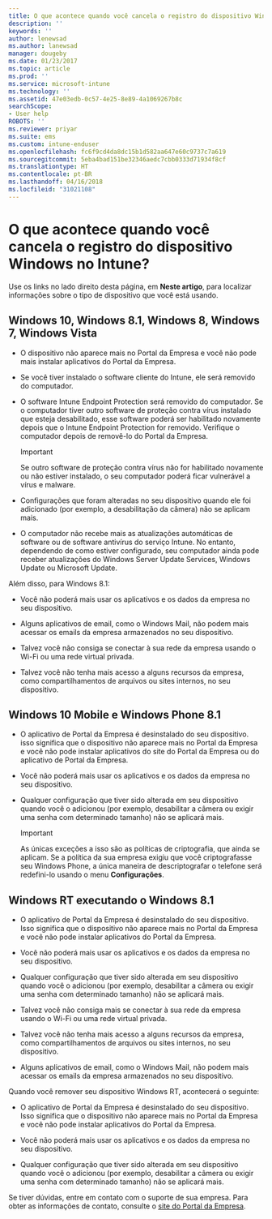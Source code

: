```yaml
---
title: O que acontece quando você cancela o registro do dispositivo Windows? | Microsoft Docs
description: ''
keywords: ''
author: lenewsad
ms.author: lanewsad
manager: dougeby
ms.date: 01/23/2017
ms.topic: article
ms.prod: ''
ms.service: microsoft-intune
ms.technology: ''
ms.assetid: 47e03edb-0c57-4e25-8e89-4a1069267b8c
searchScope:
- User help
ROBOTS: ''
ms.reviewer: priyar
ms.suite: ems
ms.custom: intune-enduser
ms.openlocfilehash: fc6f9cd4da8dc15b1d582aa647e60c9737c7a619
ms.sourcegitcommit: 5eba4bad151be32346aedc7cbb0333d71934f8cf
ms.translationtype: HT
ms.contentlocale: pt-BR
ms.lasthandoff: 04/16/2018
ms.locfileid: "31021108"
---
```

# <a name="what-happens-if-you-unenroll-your-windows-device-from-intune"></a>O que acontece quando você cancela o registro do dispositivo Windows no Intune?

Use os links no lado direito desta página, em **Neste artigo**, para localizar informações sobre o tipo de dispositivo que você está usando.


## <a name="windows-10-windows-81-windows-8-windows-7-windows-vista"></a>Windows 10, Windows 8.1, Windows 8, Windows 7, Windows Vista

-   O dispositivo não aparece mais no Portal da Empresa e você não pode mais instalar aplicativos do Portal da Empresa.

-   Se você tiver instalado o software cliente do Intune, ele será removido do computador.

-   O software Intune Endpoint Protection será removido do computador. Se o computador tiver outro software de proteção contra vírus instalado que esteja desabilitado, esse software poderá ser habilitado novamente depois que o Intune Endpoint Protection for removido. Verifique o computador depois de removê-lo do Portal da Empresa.

    > [!IMPORTANT]
    > Se outro software de proteção contra vírus não for habilitado novamente ou não estiver instalado, o seu computador poderá ficar vulnerável a vírus e malware.

-   Configurações que foram alteradas no seu dispositivo quando ele foi adicionado (por exemplo, a desabilitação da câmera) não se aplicam mais.

-   O computador não recebe mais as atualizações automáticas de software ou de software antivírus do serviço Intune. No entanto, dependendo de como estiver configurado, seu computador ainda pode receber atualizações do Windows Server Update Services, Windows Update ou Microsoft Update.

Além disso, para Windows 8.1:

-   Você não poderá mais usar os aplicativos e os dados da empresa no seu dispositivo.

-   Alguns aplicativos de email, como o Windows Mail, não podem mais acessar os emails da empresa armazenados no seu dispositivo.

-   Talvez você não consiga se conectar à sua rede da empresa usando o Wi-Fi ou uma rede virtual privada.

-   Talvez você não tenha mais acesso a alguns recursos da empresa, como compartilhamentos de arquivos ou sites internos, no seu dispositivo.

## <a name="windows-10-mobile-and-windows-phone-81"></a>Windows 10 Mobile e Windows Phone 8.1

-   O aplicativo de Portal da Empresa é desinstalado do seu dispositivo. isso significa que o dispositivo não aparece mais no Portal da Empresa e você não pode instalar aplicativos do site do Portal da Empresa ou do aplicativo de Portal da Empresa.

-   Você não poderá mais usar os aplicativos e os dados da empresa no seu dispositivo.

-   Qualquer configuração que tiver sido alterada em seu dispositivo quando você o adicionou (por exemplo, desabilitar a câmera ou exigir uma senha com determinado tamanho) não se aplicará mais.

    > [!IMPORTANT]
    > As únicas exceções a isso são as políticas de criptografia, que ainda se aplicam. Se a política da sua empresa exigiu que você criptografasse seu Windows Phone, a única maneira de descriptografar o telefone será redefini-lo usando o menu **Configurações**.

## <a name="windows-rt-running-windows-81"></a>Windows RT executando o Windows 8.1

-   O aplicativo de Portal da Empresa é desinstalado do seu dispositivo. Isso significa que o dispositivo não aparece mais no Portal da Empresa e você não pode instalar aplicativos do Portal da Empresa.

-   Você não poderá mais usar os aplicativos e os dados da empresa no seu dispositivo.

-   Qualquer configuração que tiver sido alterada em seu dispositivo quando você o adicionou (por exemplo, desabilitar a câmera ou exigir uma senha com determinado tamanho) não se aplicará mais.

-   Talvez você não consiga mais se conectar à sua rede da empresa usando o Wi-Fi ou uma rede virtual privada.

-   Talvez você não tenha mais acesso a alguns recursos da empresa, como compartilhamentos de arquivos ou sites internos, no seu dispositivo.

-   Alguns aplicativos de email, como o Windows Mail, não podem mais acessar os emails da empresa armazenados no seu dispositivo.

Quando você remover seu dispositivo Windows RT, acontecerá o seguinte:

-   O aplicativo de Portal da Empresa é desinstalado do seu dispositivo. Isso significa que o dispositivo não aparece mais no Portal da Empresa e você não pode instalar aplicativos do Portal da Empresa.

-   Você não poderá mais usar os aplicativos e os dados da empresa no seu dispositivo.

-   Qualquer configuração que tiver sido alterada em seu dispositivo quando você o adicionou (por exemplo, desabilitar a câmera ou exigir uma senha com determinado tamanho) não se aplicará mais.

Se tiver dúvidas, entre em contato com o suporte de sua empresa. Para obter as informações de contato, consulte o [site do Portal da Empresa](https://portal.manage.microsoft.com#HelpDeskDialog).

